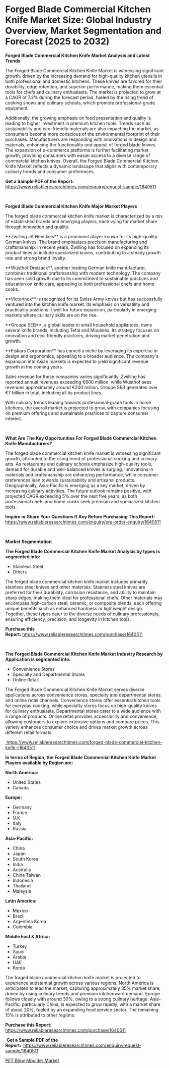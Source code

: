 <p><h1>Forged Blade Commercial Kitchen Knife Market Size: Global Industry Overview, Market Segmentation and Forecast (2025 to 2032)</h1></p><p><strong>Forged Blade Commercial Kitchen Knife Market Analysis and Latest Trends</strong></p>
<p><p>The Forged Blade Commercial Kitchen Knife Market is witnessing significant growth, driven by the increasing demand for high-quality kitchen utensils in both professional and domestic kitchens. These knives are favored for their durability, edge retention, and superior performance, making them essential tools for chefs and culinary enthusiasts. The market is projected to grow at a CAGR of 7.3% during the forecast period, fueled by the rising trend of cooking shows and culinary schools, which promote professional-grade equipment.</p><p>Additionally, the growing emphasis on food presentation and quality is leading to higher investment in premium kitchen tools. Trends such as sustainability and eco-friendly materials are also impacting the market, as consumers become more conscious of the environmental footprint of their purchases. Manufacturers are responding with innovations in design and materials, enhancing the functionality and appeal of forged blade knives. The expansion of e-commerce platforms is further facilitating market growth, providing consumers with easier access to a diverse range of commercial kitchen knives. Overall, the Forged Blade Commercial Kitchen Knife Market reflects a dynamic landscape that aligns with contemporary culinary trends and consumer preferences.</p></p>
<p><strong>Get a Sample PDF of the Report:&nbsp;</strong> <a href="https://www.reliableresearchtimes.com/enquiry/request-sample/1640511?utm_campaign=2773&utm_medium=2&utm_source=Github&utm_content=ia&utm_term=27022025&utm_id=forged-blade-commercial-kitchen-knife">https://www.reliableresearchtimes.com/enquiry/request-sample/1640511</a></p>
<p>&nbsp;</p>
<p><strong>Forged Blade Commercial Kitchen Knife Major Market Players</strong></p>
<p><p>The forged blade commercial kitchen knife market is characterized by a mix of established brands and emerging players, each vying for market share through innovation and quality.</p><p>**Zwilling JA Henckels** is a prominent player known for its high-quality German knives. The brand emphasizes precision manufacturing and craftsmanship. In recent years, Zwilling has focused on expanding its product lines to include specialized knives, contributing to a steady growth rate and strong brand loyalty.</p><p>**Wüsthof Dreizack**, another leading German knife manufacturer, combines traditional craftsmanship with modern technology. The company has seen solid growth due to its commitment to sustainable practices and education on knife care, appealing to both professional chefs and home cooks. </p><p>**Victorinox** is recognized for its Swiss Army knives but has successfully ventured into the kitchen knife market. Its emphasis on versatility and practicality positions it well for future expansion, particularly in emerging markets where culinary skills are on the rise.</p><p>**Groupe SEB**, a global leader in small household appliances, owns several knife brands, including Tefal and Moulinex. Its strategy focuses on innovation and eco-friendly practices, driving market penetration and growth.</p><p>**Fiskars Corporation** has carved a niche by leveraging its expertise in design and ergonomics, appealing to a broader audience. The company's expansion into Asian markets is expected to yield significant revenue growth in the coming years.</p><p>Sales revenue for these companies varies significantly. Zwilling has reported annual revenues exceeding €600 million, while Wüsthof sees revenues approximately around €200 million. Groupe SEB generates over €7 billion in total, including all its product lines.</p><p>With culinary trends leaning towards professional-grade tools in home kitchens, the overall market is projected to grow, with companies focusing on premium offerings and sustainable practices to capture consumer interest.</p></p>
<p>&nbsp;</p>
<p><strong>What Are The Key Opportunities For Forged Blade Commercial Kitchen Knife Manufacturers?</strong></p>
<p><p>The forged blade commercial kitchen knife market is witnessing significant growth, attributed to the rising trend of professional cooking and culinary arts. As restaurants and culinary schools emphasize high-quality tools, demand for durable and well-balanced knives is surging. Innovations in materials and craftsmanship are enhancing performance, while consumer preferences lean towards sustainability and artisanal products. Geographically, Asia-Pacific is emerging as a key market, driven by increasing culinary activities. The future outlook remains positive, with projected CAGR exceeding 5% over the next five years, as both professional chefs and home cooks seek premium and specialized kitchen tools.</p></p>
<p><strong>Inquire or Share Your Questions If Any Before Purchasing This Report:</strong> <a href="https://www.reliableresearchtimes.com/enquiry/pre-order-enquiry/1640511?utm_campaign=2773&utm_medium=2&utm_source=Github&utm_content=ia&utm_term=27022025&utm_id=forged-blade-commercial-kitchen-knife">https://www.reliableresearchtimes.com/enquiry/pre-order-enquiry/1640511</a></p>
<p>&nbsp;</p>
<p><strong>Market Segmentation</strong></p>
<p><strong>The Forged Blade Commercial Kitchen Knife Market Analysis by types is segmented into:</strong></p>
<p><ul><li>Stainless Steel</li><li>Others</li></ul></p>
<p><p>The forged blade commercial kitchen knife market includes primarily stainless steel knives and other materials. Stainless steel knives are preferred for their durability, corrosion resistance, and ability to maintain sharp edges, making them ideal for professional chefs. Other materials may encompass high-carbon steel, ceramic, or composite blends, each offering unique benefits such as enhanced hardness or lightweight design. Together, these types cater to the diverse needs of culinary professionals, ensuring efficiency, precision, and longevity in kitchen tools.</p></p>
<p><strong>Purchase this Report:&nbsp;</strong><a href="https://www.reliableresearchtimes.com/purchase/1640511?utm_campaign=2773&utm_medium=2&utm_source=Github&utm_content=ia&utm_term=27022025&utm_id=forged-blade-commercial-kitchen-knife">https://www.reliableresearchtimes.com/purchase/1640511</a></p>
<p>&nbsp;</p>
<p><strong>The Forged Blade Commercial Kitchen Knife Market Industry Research by Application is segmented into:</strong></p>
<p><ul><li>Convenience Stores</li><li>Specialty and Departmental Stores</li><li>Online Retail</li></ul></p>
<p><p>The Forged Blade Commercial Kitchen Knife Market serves diverse applications across convenience stores, specialty and departmental stores, and online retail channels. Convenience stores offer essential kitchen tools for everyday cooking, while specialty stores focus on high-quality knives for culinary enthusiasts. Departmental stores cater to a wide audience with a range of products. Online retail provides accessibility and convenience, allowing customers to explore extensive options and compare prices. This variety enhances consumer choice and drives market growth across different retail formats.</p></p>
<p><a href="https://www.reliableresearchtimes.com/forged-blade-commercial-kitchen-knife-r1640511?utm_campaign=2773&utm_medium=2&utm_source=Github&utm_content=ia&utm_term=27022025&utm_id=forged-blade-commercial-kitchen-knife">&nbsp;https://www.reliableresearchtimes.com/forged-blade-commercial-kitchen-knife-r1640511</a></p>
<p><strong>In terms of Region, the Forged Blade Commercial Kitchen Knife Market Players available by Region are:</strong></p>
<p>
    <p> <strong> North America: </strong>
        <ul>
            <li>United States</li>
            <li>Canada</li>
        </ul>
        </p> 
    <p> <strong> Europe: </strong>
        <ul>
            <li>Germany</li>
            <li>France</li>
            <li>U.K.</li>
            <li>Italy</li>
            <li>Russia</li>
        </ul>
        </p> 
    <p> <strong> Asia-Pacific: </strong>
        <ul>
            <li>China</li>
            <li>Japan</li>
            <li>South Korea</li>
            <li>India</li>
            <li>Australia</li>
            <li>China Taiwan</li>
            <li>Indonesia</li>
            <li>Thailand</li>
            <li>Malaysia</li>
        </ul>
        </p> 
    <p> <strong> Latin America: </strong>
        <ul>
            <li>Mexico</li>
            <li>Brazil</li>
            <li>Argentina Korea</li>
            <li>Colombia</li>
        </ul>
        </p> 
    <p> <strong> Middle East & Africa: </strong>
        <ul>
            <li>Turkey</li>
            <li>Saudi</li>
            <li>Arabia</li>
            <li>UAE</li>
            <li>Korea</li>
        </ul>
    </p>
    </p>
<p><p>The forged blade commercial kitchen knife market is projected to experience substantial growth across various regions. North America is anticipated to lead the market, capturing approximately 35% market share, driven by rising culinary trends and premium kitchenware demand. Europe follows closely with around 30%, owing to a strong culinary heritage. Asia-Pacific, particularly China, is expected to grow rapidly, with a market share of about 20%, fueled by an expanding food service sector. The remaining 15% is attributed to other regions.</p></p>
<p><strong>Purchase this Report: </strong><a href="https://www.reliableresearchtimes.com/purchase/1640511?utm_campaign=2773&utm_medium=2&utm_source=Github&utm_content=ia&utm_term=27022025&utm_id=forged-blade-commercial-kitchen-knife">https://www.reliableresearchtimes.com/purchase/1640511</a></p>
<p>&nbsp;<strong>Get a Sample PDF of the Report:&nbsp;&nbsp;</strong><a href="https://www.reliableresearchtimes.com/enquiry/request-sample/1640511?utm_campaign=2773&utm_medium=2&utm_source=Github&utm_content=ia&utm_term=27022025&utm_id=forged-blade-commercial-kitchen-knife">https://www.reliableresearchtimes.com/enquiry/request-sample/1640511</a></p>
<p><strong></strong></p>
<p><p><a href="https://github.com/baatetoshda/Market-Research-Report-List-1/blob/main/pet-blow-moulder-market.md?utm_campaign=2773&utm_medium=2&utm_source=Github&utm_content=ia&utm_term=27022025&utm_id=forged-blade-commercial-kitchen-knife">PET Blow Moulder Market</a></p></p>